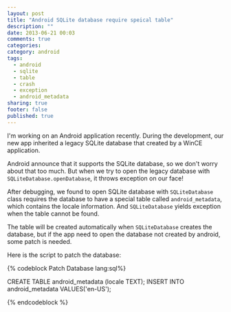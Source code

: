 ```yaml
---
layout: post
title: "Android SQLite database require speical table"
description: ""
date: 2013-06-21 00:03
comments: true
categories: 
category: android
tags: 
  - android
  - sqlite
  - table
  - crash
  - exception
  - android_metadata
sharing: true
footer: false
published: true
---
```


I'm working on an Android application recently. During the development, our new app inherited a legacy SQLite database that created by a WinCE application.

Android announce that it supports the SQLite database, so we don't worry about that too much. But when we try to open the legacy database with  `SQLiteDatabase.openDatabase`, it throws exception on our face!

After debugging, we found to open SQLite database with `SQLiteDatabase` class requires the database to have a special table called `android_metadata`, which contains the locale information. And `SQLiteDatabase` yields exception when the table cannot be found.

The table will be created automatically when `SQLiteDatabase` creates the database, but if the app need to open the database not created by android, some patch is needed.

Here is the script to patch the database:

{% codeblock Patch Database lang:sql%}

CREATE TABLE android_metadata (locale TEXT);
INSERT INTO android_metadata VALUES('en-US');

{% endcodeblock %}
